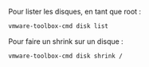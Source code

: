 Pour lister les disques, en tant que root :

``` sh
vmware-toolbox-cmd disk list
``` 

Pour faire un shrink sur un disque : 
``` sh
vmware-toolbox-cmd disk shrink /
``` 

<!-- --- tags: vmware -->